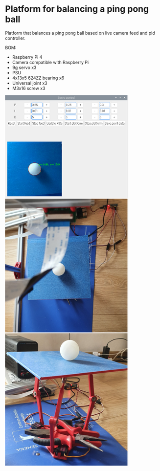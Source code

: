 # Platform for balancing a ping pong ball
Platform that balances a ping pong ball based on live camera feed and pid controller.

BOM:
- Raspberry Pi 4
- Camera compatible with Raspberry Pi
- 9g servo x3
- PSU
- 4x13x5 624ZZ bearing x6
- Universal joint x3
- M3x16 screw x3

<img src="images/gui.png" width="400">
<img src="images/robot_top.jpg" width="400">
<img src="images/robot_side.jpg" width="400">
